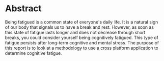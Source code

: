 # Abstract

Being fatigued is a common state of everyone's daily life. It is a natural sign of our body that signals us to have a break and rest. However, as soon as this state of fatigue lasts longer and does not decrease through short breaks, you could consider yourself being cognitively fatigued. This type of fatigue persists after long-term cognitive and mental stress. The purpose of this report is to look at a methodology to use a cross platform application to determine cognitive fatigue.

